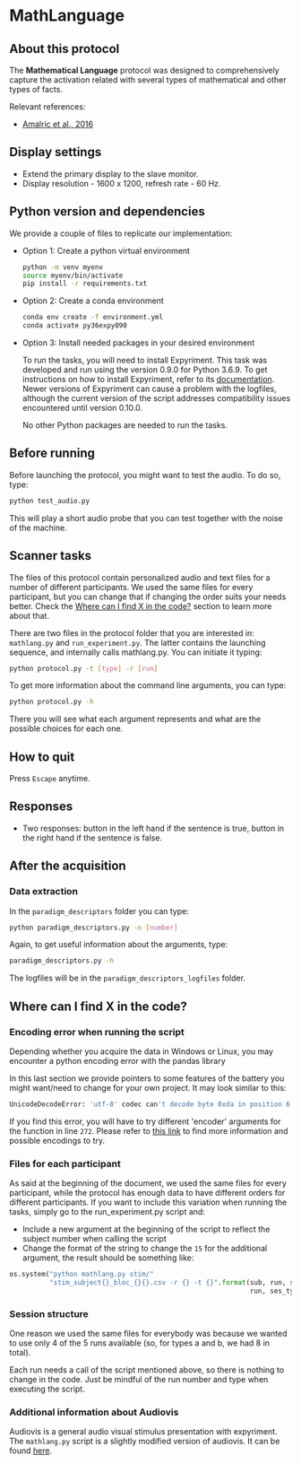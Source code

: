 # MathLanguage

## About this protocol

The **Mathematical Language** protocol was designed to comprehensively capture the activation related with several types of mathematical and other types of facts. 

Relevant references:

* [Amalric et al., 2016](https://www.pnas.org/doi/full/10.1073/pnas.1603205113)

## Display settings

* Extend the primary display to the slave monitor.
* Display resolution - 1600 x 1200, refresh rate - 60 Hz.

## Python version and dependencies

We provide a couple of files to replicate our implementation:

* Option 1: Create a python virtual environment

    ```bash
    python -m venv myenv
    source myenv/bin/activate
    pip install -r requirements.txt
    ```

* Option 2: Create a conda environment 

    ```bash
    conda env create -f environment.yml
    conda activate py36expy090
    ```

* Option 3: Install needed packages in your desired environment
  
  To run the tasks, you will need to install Expyriment. This task was developed and run using the version 0.9.0 for Python 3.6.9. To get instructions on how to install Expyriment, refer to its [documentation](https://docs.expyriment.org/Installation.html). Newer versions of Expyriment can cause a problem with the logfiles, although the current version of the script addresses compatibility issues encountered until version 0.10.0.
  
  No other Python packages are needed to run the tasks.

## Before running

Before launching the protocol, you might want to test the audio. To do so, type:

```bash
python test_audio.py
```

This will play a short audio probe that you can test together with the noise of the machine.

## Scanner tasks

The files of this protocol contain personalized audio and text files for a number of different participants. We used the same files for every participant, but you can change that if changing the order suits your needs better. Check the [Where can I find X in the code?](#where-can-i-find-x-in-the-code) section to learn more about that.

There are two files in the protocol folder that you are interested in: `mathlang.py` and `run_experiment.py`. The latter contains the launching sequence, and internally calls mathlang.py. You can initiate it typing:

```bash
python protocol.py -t [type] -r [run]
```

To get more information about the command line arguments, you can type:

```bash
python protocol.py -h
```

There you will see what each argument represents and what are the possible choices for each one.

## How to quit

Press `Escape` anytime.

## Responses

* Two responses: button in the left hand if the sentence is true, button in the right hand if the sentence is false.

## After the acquisition

### Data extraction

In the `paradigm_descriptors` folder you can type:

```bash
python paradigm_descriptors.py -n [number]
```

Again, to get useful information about the arguments, type:

```bash
paradigm_descriptors.py -h
```

The logfiles will be in the `paradigm_descriptors_logfiles` folder.

## Where can I find X in the code?

### Encoding error when running the script

Depending whether you acquire the data in Windows or Linux, you may encounter a python encoding error with the pandas library

In this last section we provide pointers to some features of the battery you might want/need to change for your own project. It may look similar to this:

```bash
UnicodeDecodeError: 'utf-8' codec can't decode byte 0xda in position 6: invalid continuation byte
```

If you find this error, you will have to try different 'encoder' arguments for the function in line `272`. Please refer to [this link](https://stackoverflow.com/questions/18171739/unicodedecodeerror-when-reading-csv-file-in-pandas-with-python)
to find more information and possible encodings to try.

### Files for each participant

As said at the beginning of the document, we used the same files for every participant, while the protocol has enough data to have different orders for different participants. If you want to include this variation when running the tasks, simply go to the run_experiment.py script and:

* Include a new argument at the beginning of the script to reflect the subject number when calling the script
* Change the format of the string to change the `15` for the additional argument, the result should be something like:

```python
os.system("python mathlang.py stim/"
          "stim_subject{}_bloc_{}{}.csv -r {} -t {}".format(sub, run, ses_type, 
                                                            run, ses_type))
```

### Session structure

One reason we used the same files for everybody was because we wanted to use only 4 of the 5 runs available (so, for types a and b, we had 8 in total). 

Each run needs a call of the script mentioned above, so there is nothing to change in the code. Just be mindful of the run number and type when executing the script.

### Additional information about Audiovis

Audiovis is a general audio visual stimulus presentation with expyriment. The `mathlang.py` script is a slightly modified version of audiovis. It can be found [here](https://github.com/chrplr/audiovis).

